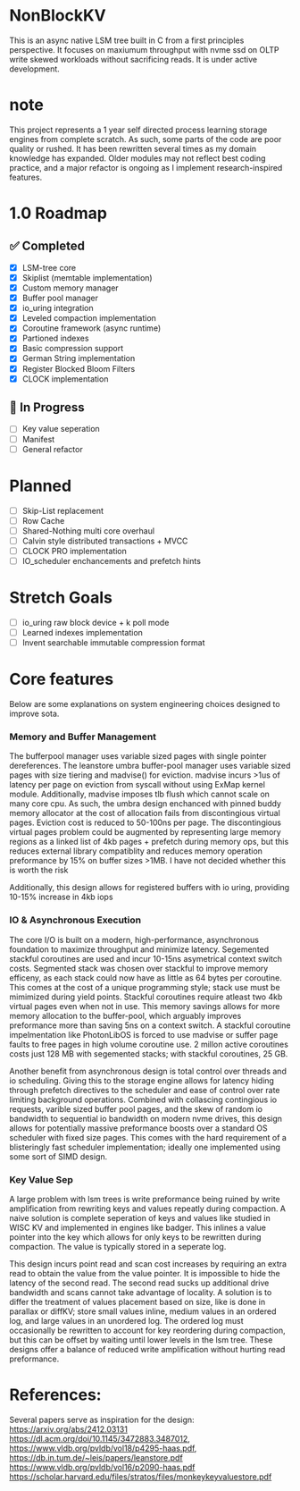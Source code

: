 # NonBlockKV
This is an async native LSM tree built in C from a first principles perspective. It focuses on maxiumum throughput with nvme ssd on OLTP write skewed workloads without sacrificing reads. It is under active development.

# note
This project represents a 1 year self directed process learning storage engines from complete scratch. As such, some parts of the code are poor quality or rushed. It has been rewritten several times as my domain knowledge has expanded. Older modules may not reflect best coding practice, and a major refactor is ongoing as I implement research-inspired features.

# 1.0 Roadmap

## ✅ Completed
- [x] LSM-tree core
- [x] Skiplist (memtable implementation)
- [x] Custom memory manager
- [x] Buffer pool manager
- [x] io_uring integration
- [x] Leveled compaction implementation
- [x] Coroutine framework (async runtime)
- [x] Partioned indexes
- [x] Basic compression support
- [x] German String implementation
- [x] Register Blocked Bloom Filters
- [x] CLOCK implementation

## 🚧 In Progress
- [ ] Key value seperation
- [ ] Manifest
- [ ] General refactor
# Planned 
- [ ] Skip-List replacement
- [ ] Row Cache
- [ ] Shared-Nothing multi core overhaul
- [ ] Calvin style distributed transactions + MVCC
- [ ] CLOCK PRO implementation
- [ ] IO_scheduler enchancements and prefetch hints
# Stretch Goals
- [ ] io_uring raw block device + k poll mode
- [ ] Learned indexes implementation
- [ ] Invent searchable immutable compression format

# Core features
Below are some explanations on system engineering choices designed to improve sota. 
### Memory and Buffer Management
The bufferpool manager uses variable sized pages with single pointer dereferences. The leanstore umbra buffer-pool manager uses variable sized pages with size tiering and madvise() for eviction. madvise incurs >1us of latency per page on eviction from syscall without using ExMap kernel module. Additionally, madvise imposes tlb flush which cannot scale on many core cpu. As such, the umbra design enchanced with pinned buddy memory allocator at the cost of allocation fails from discontingious virtual pages. Eviction cost is reduced to 50-100ns per page. The discontingious virtual pages problem could be augmented by representing large memory regions as a linked list of 4kb pages + prefetch during memory ops, but this reduces external library compatiblity and reduces memory operation preformance by 15% on buffer sizes >1MB. I have not decided whether this is worth the risk


Additionally, this design allows for registered buffers with io uring, providing 10-15% increase in 4kb iops 

### IO & Asynchronous Execution
The core I/O is built on a modern, high-performance, asynchronous foundation to maximize throughput and minimize latency. Segemented stackful coroutines are used and incur 10-15ns asymetrical context switch costs. Segmented stack was chosen over stackful to improve memory efficeny, as each stack could now have as little as 64 bytes per coroutine. This comes at the cost of a unique programming style; stack use must be mimimized during yield points. Stackful coroutines require atleast two 4kb virtual pages even when not in use. This memory savings allows for more memory allocation to the buffer-pool, which arguably improves preformance more than saving 5ns on a context switch. A stackful coroutine impelmentation like PhotonLibOS is forced to use madvise or suffer page faults to free pages in high volume coroutine use. 2 millon active coroutines costs just 128 MB with segemented stacks; with stackful coroutines, 25 GB.


Another benefit from asynchronous design is total control over threads and io scheduling. Giving this to the storage engine allows for latency hiding through prefetch directives to the scheduler and ease of control over rate limiting background operations. Combined with collascing contingious io requests, varible sized buffer pool pages, and the skew of random io bandwidth to sequential io bandwidth on modern nvme drives, this design allows for potentially massive preformance boosts over a standard OS scheduler with fixed size pages. This comes with the hard requirement of a blisteringly fast scheduler implementation; ideally one implemented using some sort of SIMD design.


### Key Value Sep
A large problem with lsm trees is write preformance being ruined by write amplification from rewriting keys and values repeatly during compaction. A naive solution is complete seperation of keys and values like studied in WISC KV and implemented in engines like badger. This inlines a value pointer into the key which allows for only keys to be rewritten during compaction. The value is typically stored in a seperate log.

This design incurs point read and scan cost increases by requiring an extra read to obtain the value from the value pointer. It is impossible to hide the latency of the second read. The second read sucks up additional drive bandwidth and scans cannot take advantage of locality. A solution is to differ the treatment of values placement based on size, like is done in parallax or diffKV; store small values inline, medium values in an ordered log, and large values in an unordered log. The ordered log must occasionally be rewritten to account for key reordering during compaction, but this can be offset by waiting until lower levels in the lsm tree. 
These designs offer a balance of reduced write amplification without hurting read preformance. 


# References: 
Several papers serve as inspiration for the design:  https://arxiv.org/abs/2412.03131 https://dl.acm.org/doi/10.1145/3472883.3487012, https://www.vldb.org/pvldb/vol18/p4295-haas.pdf, https://db.in.tum.de/~leis/papers/leanstore.pdf https://www.vldb.org/pvldb/vol16/p2090-haas.pdf https://scholar.harvard.edu/files/stratos/files/monkeykeyvaluestore.pdf